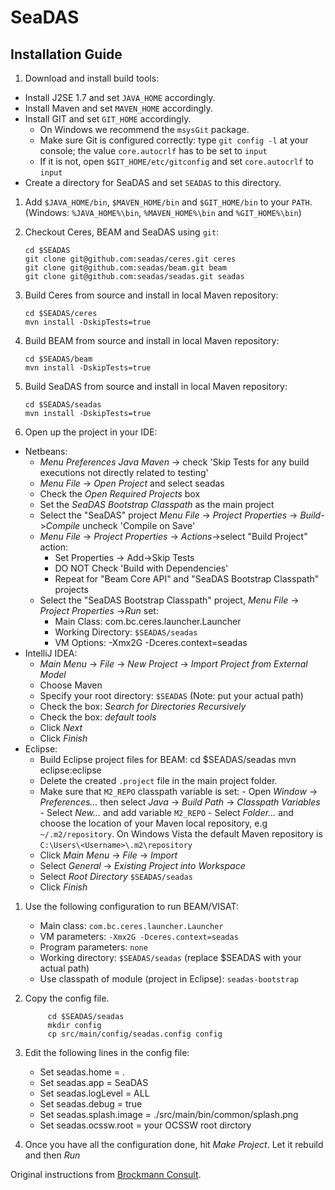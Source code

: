 SeaDAS
=================================

Installation Guide
------------------

1. Download and install build tools:
 *   Install J2SE 1.7 and set `JAVA_HOME` accordingly.
 *   Install Maven and set `MAVEN_HOME` accordingly.
 *   Install GIT and set `GIT_HOME` accordingly.
      +   On Windows we recommend the `msysGit` package.
      +   Make sure Git is configured correctly: type `git config -l` at your console; the value `core.autocrlf` has to be set to `input`
      +   If it is not, open `$GIT_HOME/etc/gitconfig` and set `core.autocrlf` to `input`
 *   Create a directory for SeaDAS and set `SEADAS` to this directory.

1.  Add `$JAVA_HOME/bin`, `$MAVEN_HOME/bin` and `$GIT_HOME/bin` to your `PATH`. (Windows:  `%JAVA_HOME%\bin`, `%MAVEN_HOME%\bin` and `%GIT_HOME%\bin`)

1.  Checkout Ceres, BEAM and SeaDAS using `git`:

        cd $SEADAS
        git clone git@github.com:seadas/ceres.git ceres
        git clone git@github.com:seadas/beam.git beam
        git clone git@github.com:seadas/seadas.git seadas


1.  Build Ceres from source and install in local Maven repository: 

        cd $SEADAS/ceres
        mvn install -DskipTests=true

1.  Build BEAM from source and install in local Maven repository:

        cd $SEADAS/beam
        mvn install -DskipTests=true

1.  Build SeaDAS from source and install in local Maven repository:

        cd $SEADAS/seadas
        mvn install -DskipTests=true

1.  Open up the project in your IDE:
   * Netbeans:
      +   *Menu Preferences Java Maven* -> check 'Skip Tests for any build executions not directly related to testing'
      +   *Menu File* -> *Open Project* and select seadas
      +   Check the *Open Required Projects* box
      +   Set the *SeaDAS Bootstrap Classpath* as the main project
      +   Select the "SeaDAS" project
           *Menu File* -> *Project Properties* -> *Build*->*Compile* uncheck 'Compile on Save'
      +    *Menu File* -> *Project Properties* -> *Actions*->select "Build Project" action:
      		+    Set Properties -> Add->Skip Tests
      		+    DO NOT Check 'Build with Dependencies'
      		+    Repeat for "Beam Core API" and "SeaDAS Bootstrap Classpath" projects
      +   Select the "SeaDAS Bootstrap Classpath" project, *Menu File* -> *Project Properties* ->*Run* set:
    		+ Main Class: com.bc.ceres.launcher.Launcher
    		+ Working Directory: `$SEADAS/seadas`
    		+ VM Options: -Xmx2G -Dceres.context=seadas
   * IntelliJ IDEA:
      +   *Main Menu* -> *File* -> *New Project* -> *Import Project from External Model*
      +   Choose Maven
      +   Specify your root directory: `$SEADAS` (Note: put your actual path)
      +   Check the box: *Search for Directories Recursively*
      +   Check the box: *default tools*
      +   Click *Next* 
      +   Click *Finish*
   * Eclipse:
      +   Build Eclipse project files for BEAM:
         cd $SEADAS/seadas
         mvn eclipse:eclipse
      + Delete the created `.project` file in the main project folder.
      +   Make sure that `M2_REPO` classpath variable is set:
         -   Open *Window* -> *Preferences...* then select *Java* -> *Build Path* -> *Classpath Variables*
         -   Select *New...* and add variable `M2_REPO`
         -   Select *Folder...* and choose the location of your Maven local repository, e.g `~/.m2/repository`. On Windows Vista the default Maven repository is `C:\Users\<Username>\.m2\repository`
      +   Click *Main Menu* -> *File* -> *Import*
      +   Select *General* -> *Existing Project into Workspace*
      +   Select *Root Directory* `$SEADAS/seadas`
      +   Click *Finish*
      
1. Use the following configuration to run BEAM/VISAT:
   *   Main class: `com.bc.ceres.launcher.Launcher`
   *   VM parameters: `-Xmx2G -Dceres.context=seadas`
   *   Program parameters: `none`
   *   Working directory: `$SEADAS/seadas` (replace $SEADAS with your actual path)
   *   Use classpath of module (project in Eclipse): `seadas-bootstrap`

1. Copy the config file.

            cd $SEADAS/seadas
            mkdir config
            cp src/main/config/seadas.config config

1. Edit the following lines in the config file:
    * Set seadas.home = .
    * Set seadas.app = SeaDAS
    * Set seadas.logLevel = ALL
    * Set seadas.debug = true
    * Set seadas.splash.image = ./src/main/bin/common/splash.png
    * Set seadas.ocssw.root = your OCSSW root dirctory

1. Once you have all the configuration done, hit *Make Project*. Let it rebuild and then *Run*

Original instructions from [Brockmann Consult][bc].
    
  [bc]: http://www.brockmann-consult.de/beam-wiki/display/BEAM/Build+from+Source

